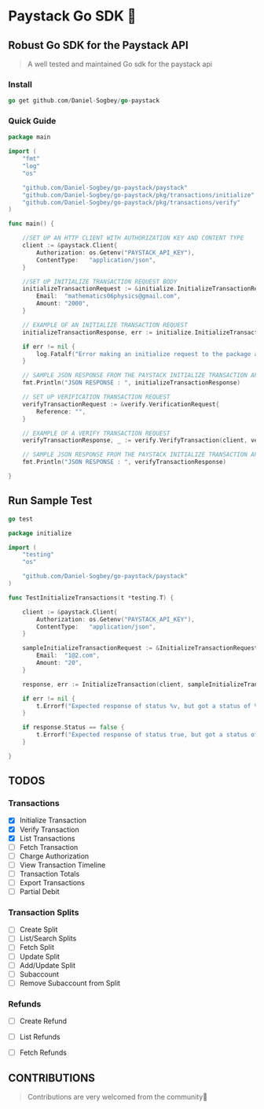 # Paystack Go SDK 🥤

## Robust Go SDK for the Paystack API
> A well tested and maintained Go sdk for the paystack api

### Install
```Go
go get github.com/Daniel-Sogbey/go-paystack

```

### Quick Guide

> 
```Go
package main

import (
	"fmt"
	"log"
	"os"

	"github.com/Daniel-Sogbey/go-paystack/paystack"
	"github.com/Daniel-Sogbey/go-paystack/pkg/transactions/initialize"
	"github.com/Daniel-Sogbey/go-paystack/pkg/transactions/verify"
)

func main() {

	//SET UP AN HTTP CLIENT WITH AUTHORIZATION KEY AND CONTENT TYPE
	client := &paystack.Client{
		Authorization: os.Getenv("PAYSTACK_API_KEY"),
		ContentType:   "application/json",
	}

	//SET UP INITIALIZE TRANSACTION REQUEST BODY
	initializeTransactionRequest := &initialize.InitializeTransactionRequest{
		Email:  "mathematics06physics@gmail.com",
		Amount: "2000",
	}

	// EXAMPLE OF AN INITIALIZE TRANSACTION REQUEST
	initializeTransactionResponse, err := initialize.InitializeTransaction(client, initializeTransactionRequest)

	if err != nil {
		log.Fatalf("Error making an initialize request to the package api %v", err)
	}

	// SAMPLE JSON RESPONSE FROM THE PAYSTACK INITIALIZE TRANSACTION API
	fmt.Println("JSON RESPONSE : ", initializeTransactionResponse)

	// SET UP VERIFICATION TRANSACTION REQUEST
	verifyTransactionRequest := &verify.VerificationRequest{
		Reference: "",
	}

	// EXAMPLE OF A VERIFY TRANSACTION REQUEST
	verifyTransactionResponse, _ := verify.VerifyTransaction(client, verifyTransactionRequest)

	// SAMPLE JSON RESPONSE FROM THE PAYSTACK INITIALIZE TRANSACTION API
	fmt.Println("JSON RESPONSE : ", verifyTransactionResponse)

}

```

## Run Sample Test

```Go
go test
```

```GO
package initialize

import (
	"testing"
	"os"

	"github.com/Daniel-Sogbey/go-paystack/paystack"
)

func TestInitializeTransactions(t *testing.T) {

	client := &paystack.Client{
		Authorization: os.Getenv("PAYSTACK_API_KEY"),
		ContentType:   "application/json",
	}

	sampleInitializeTransactionRequest := &InitializeTransactionRequest{
		Email:  "1@2.com",
		Amount: "20",
	}

	response, err := InitializeTransaction(client, sampleInitializeTransactionRequest)

	if err != nil {
		t.Errorf("Expected response of status %v, but got a status of %v and an error that says %v", response.Status, response.Status, err)
	}

	if response.Status == false {
		t.Errorf("Expected response of status true, but got a status of %v and an error message that says %v", response.Status, response.Message)
	}

}


```


## TODOS

### Transactions
- [x] Initialize Transaction
- [x] Verify Transaction
- [x] List Transactions
- [ ] Fetch Transaction
- [ ] Charge Authorization
- [ ] View Transaction Timeline
- [ ] Transaction Totals
- [ ] Export Transactions
- [ ] Partial Debit

### Transaction Splits
- [ ] Create Split
- [ ] List/Search Splits
- [ ] Fetch Split
- [ ] Update Split
- [ ] Add/Update Split
- [ ] Subaccount
- [ ] Remove Subaccount from Split

### Refunds
- [ ] Create Refund
- [ ] List Refunds
- [ ] Fetch Refunds



## CONTRIBUTIONS

> Contributions are very welcomed from the community🙏
